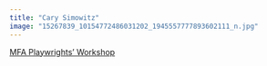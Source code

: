 ```yaml
---
title: "Cary Simowitz"
image: "15267839_10154772486031202_1945557777893602111_n.jpg"
---
```


[MFA Playwrights’ Workshop](/affiliated-artists/mfa-playwrights-workshop)